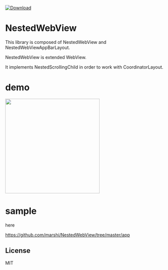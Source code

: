 [ ![Download](https://api.bintray.com/packages/marshi/maven/nestedwebview/images/download.svg) ](https://bintray.com/marshi/maven/nestedwebview/_latestVersion)

# NestedWebView
This library is composed of NestedWebView and NestedWebViewAppBarLayout.

NestedWebView is extended WebView. 

It implements NestedScrollingChild in order to work with CoordinatorLayout.

# demo
<img src="https://user-images.githubusercontent.com/1423942/30514260-5af489a6-9b4c-11e7-8a5e-0927742cf6da.gif" width="300"/>

# sample
here

https://github.com/marshi/NestedWebView/tree/master/app

## License
MIT
